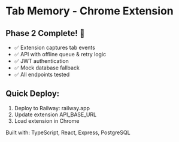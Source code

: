 # Tab Memory - Chrome Extension

## Phase 2 Complete! 🚀
- ✅ Extension captures tab events
- ✅ API with offline queue & retry logic  
- ✅ JWT authentication
- ✅ Mock database fallback
- ✅ All endpoints tested

## Quick Deploy:
1. Deploy to Railway: railway.app
2. Update extension API_BASE_URL
3. Load extension in Chrome

Built with: TypeScript, React, Express, PostgreSQL
